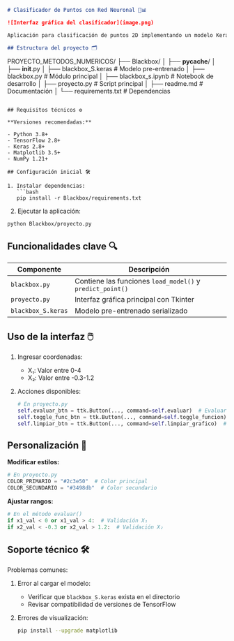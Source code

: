 ```markdown
# Clasificador de Puntos con Red Neuronal 🧠📊

![Interfaz gráfica del clasificador](image.png)

Aplicación para clasificación de puntos 2D implementando un modelo Keras/TensorFlow con interfaz Tkinter.

## Estructura del proyecto 🗂️

```
PROYECTO_METODOS_NUMERICOS/
├── Blackbox/
│   ├── __pycache__/
│   ├── __init__.py
│   ├── blackbox_S.keras        # Modelo pre-entrenado
│   ├── blackbox.py             # Módulo principal
│   ├── blackbox_s.ipynb        # Notebook de desarrollo
│   ├── proyecto.py             # Script principal
│   ├── readme.md               # Documentación
│   └── requirements.txt        # Dependencias
```

## Requisitos técnicos ⚙️

**Versiones recomendadas:**

- Python 3.8+
- TensorFlow 2.8+
- Keras 2.8+
- Matplotlib 3.5+
- NumPy 1.21+

## Configuración inicial 🛠️

1. Instalar dependencias:
   ```bash
   pip install -r Blackbox/requirements.txt
   ```

2. Ejecutar la aplicación:
```bash
python Blackbox/proyecto.py
```

## Funcionalidades clave 🔍

| Componente | Descripción |
|-----------|-------------|
| `blackbox.py` | Contiene las funciones `load_model()` y `predict_point()` |
| `proyecto.py` | Interfaz gráfica principal con Tkinter |
| `blackbox_S.keras` | Modelo pre-entrenado serializado |

## Uso de la interfaz 🖱️

1. Ingresar coordenadas:
   - X₁: Valor entre 0-4
   - X₂: Valor entre -0.3-1.2

2. Acciones disponibles:
   ```python
   # En proyecto.py
   self.evaluar_btn = ttk.Button(..., command=self.evaluar)  # Evaluar punto
   self.toggle_func_btn = ttk.Button(..., command=self.toggle_funcion)  # Mostrar/ocultar función
   self.limpiar_btn = ttk.Button(..., command=self.limpiar_grafico)  # Reiniciar gráfico
   ```

## Personalización 🎨

**Modificar estilos:**
```python
# En proyecto.py
COLOR_PRIMARIO = "#2c3e50"  # Color principal
COLOR_SECUNDARIO = "#3498db"  # Color secundario
```

**Ajustar rangos:**
```python
# En el método evaluar()
if x1_val < 0 or x1_val > 4:  # Validación X₁
if x2_val < -0.3 or x2_val > 1.2:  # Validación X₂
```

## Soporte técnico 🛠️

Problemas comunes:
1. Error al cargar el modelo:
   - Verificar que `blackbox_S.keras` exista en el directorio
   - Revisar compatibilidad de versiones de TensorFlow

2. Errores de visualización:
   ```bash
   pip install --upgrade matplotlib
   ```
